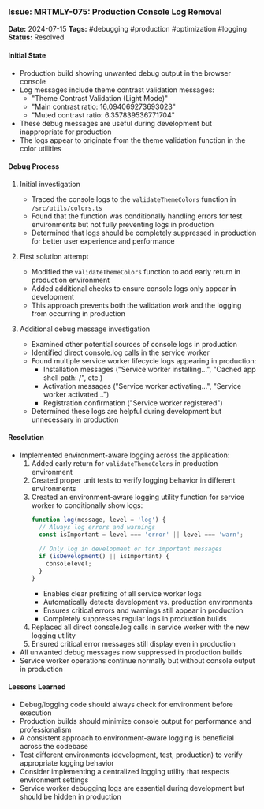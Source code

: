 ### Issue: MRTMLY-075: Production Console Log Removal
**Date:** 2024-07-15
**Tags:** #debugging #production #optimization #logging
**Status:** Resolved

#### Initial State
- Production build showing unwanted debug output in the browser console
- Log messages include theme contrast validation messages:
  - "Theme Contrast Validation (Light Mode)"
  - "Main contrast ratio: 16.094069273693023"
  - "Muted contrast ratio: 6.357839536771704"
- These debug messages are useful during development but inappropriate for production
- The logs appear to originate from the theme validation function in the color utilities

#### Debug Process
1. Initial investigation
   - Traced the console logs to the `validateThemeColors` function in `/src/utils/colors.ts`
   - Found that the function was conditionally handling errors for test environments but not fully preventing logs in production
   - Determined that logs should be completely suppressed in production for better user experience and performance

2. First solution attempt
   - Modified the `validateThemeColors` function to add early return in production environment
   - Added additional checks to ensure console logs only appear in development
   - This approach prevents both the validation work and the logging from occurring in production
   
3. Additional debug message investigation
   - Examined other potential sources of console logs in production
   - Identified direct console.log calls in the service worker
   - Found multiple service worker lifecycle logs appearing in production:
     - Installation messages ("Service worker installing...", "Cached app shell path: /", etc.)
     - Activation messages ("Service worker activating...", "Service worker activated...")
     - Registration confirmation ("Service worker registered")
   - Determined these logs are helpful during development but unnecessary in production

#### Resolution
- Implemented environment-aware logging across the application:
  1. Added early return for `validateThemeColors` in production environment
  2. Created proper unit tests to verify logging behavior in different environments
  3. Created an environment-aware logging utility function for service worker to conditionally show logs:
     ```javascript
     function log(message, level = 'log') {
       // Always log errors and warnings
       const isImportant = level === 'error' || level === 'warn';
       
       // Only log in development or for important messages
       if (isDevelopment() || isImportant) {
         consolelevel;
       }
     }
     ```
     - Enables clear prefixing of all service worker logs
     - Automatically detects development vs. production environments
     - Ensures critical errors and warnings still appear in production
     - Completely suppresses regular logs in production builds
  4. Replaced all direct console.log calls in service worker with the new logging utility
  5. Ensured critical error messages still display even in production
- All unwanted debug messages now suppressed in production builds
- Service worker operations continue normally but without console output in production

#### Lessons Learned
- Debug/logging code should always check for environment before execution
- Production builds should minimize console output for performance and professionalism
- A consistent approach to environment-aware logging is beneficial across the codebase
- Test different environments (development, test, production) to verify appropriate logging behavior
- Consider implementing a centralized logging utility that respects environment settings
- Service worker debugging logs are essential during development but should be hidden in production
